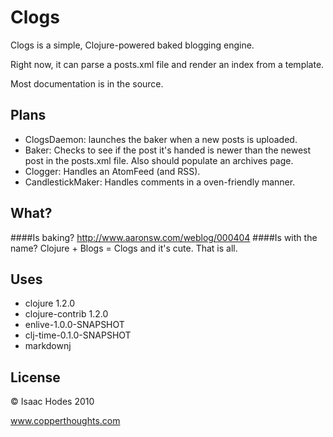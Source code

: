 # Clogs

Clogs is a simple, Clojure-powered baked blogging engine.

Right now, it can parse a posts.xml file and render an index from a template.

Most documentation is in the source.

## Plans

- ClogsDaemon: launches the baker when a new posts is uploaded.
- Baker: Checks to see if the post it's handed is newer than the 
newest post in the posts.xml file. Also should populate
an archives page.
- Clogger: Handles an AtomFeed (and RSS).
- CandlestickMaker: Handles comments in a oven-friendly manner.

## What?
####Is baking? 
http://www.aaronsw.com/weblog/000404
####Is with the name? 
Clojure + Blogs = Clogs and it's cute. That is all.

## Uses
- clojure 1.2.0
- clojure-contrib 1.2.0
- enlive-1.0.0-SNAPSHOT
- clj-time-0.1.0-SNAPSHOT
- markdownj

## License
© Isaac Hodes 2010

www.copperthoughts.com
